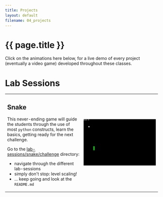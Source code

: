 ```yaml
---
title: Projects
layout: default
filename: 04_projects
--- 
```


<h1>{{ page.title }}</h1>

Click on the animations here below, for a live demo of every project (eventually a video game) developed throughout these classes.


# Lab Sessions

<style>
td, th {
   border: none!important;
}
</style>

<table>
   <colgroup>
      <col width="50%"/>
      <col width="50%"/>
   </colgroup>
   <tr>
      <td>
         <div>
            <h2>Snake</h2>
            <p>This never-ending game will guide the students through the use of most <code>python</code> constructs, learn the basics, getting ready for the next challenge.</p>
            <!-- <p><strong>What to do?</strong></p> -->
            <p>Go to the <a href="https://github.com/tur-learning/CIS1051-python/tree/lab-sessions/lab-sessions/snake/challenge">lab-sessions/snake/challenge</a> directory:</p>
            <ul>
               <li>navigate through the different lab-sessions</li>
               <li>simply don't stop: level scaling!</li>
               <li>... keep going and look at the <code>README.md</code></li>
            </ul>
         </div>
      </td>
      <td>
         <p align="center"><a href="projects/snake"><img width="750" src="lectures/slides/img/snake_demo.gif"></a></p>
      </td>
   </tr>
</table>